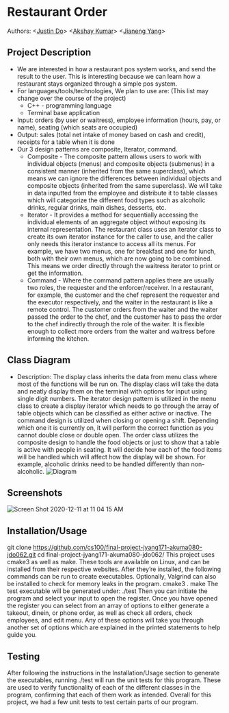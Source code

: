 # Restaurant Order
  Authors: \<[Justin Do](https://github.com/Dhaiylee)\> \<[Akshay Kumar](https://github.com/akshayk2001)\> \<[Jianeng Yang](https://github.com/JohnnyY0618)\>
 
## Project Description
  * We are interested in how a restaurant pos system works, and send the result to the user. This is interesting because we can learn how a restaurant stays organized through a simple pos system.
  * For languages/tools/technologies, We plan to use are: (This list may change over the course of the project)
    * C++ - programming language 
    * Terminal base application
  * Input: orders (by user or waitress), employee information (hours, pay, or name), seating (which seats are occupied) 
  * Output: sales (total net intake of money based on cash and credit), receipts for a table when it is done
  * Our 3 design patterns are composite, Iterator, command.
    * Composite - The composite pattern allows users to work with individual objects (menus) and composite objects (submenus) in a consistent manner (inherited from the same superclass), which means we can ignore the differences between individual objects and composite objects (inherited from the same superclass). We will take in data inputted from the employee and distribute it to table classes which will categorize the different food types such as alcoholic drinks, regular drinks, main dishes, desserts, etc. 
    * Iterator - It provides a method for sequentially accessing the individual elements of an aggregate object without exposing its internal representation. The restaurant class uses an iterator class to create its own iterator instance for the caller to use, and the caller only needs this iterator instance to access all its menus. For example, we have two menus, one for breakfast and one for lunch, both with their own menus, which are now going to be combined. This means we order directly through the waitress iterator to print or get the information.
    * Command - Where the command pattern applies there are usually two roles, the requester and the enforcer/receiver. In a restaurant, for example, the customer and the chef represent the requester and the executor respectively, and the waiter in the restaurant is like a remote control. The customer orders from the waiter and the waiter passed the order to the chef, and the customer has to pass the order to the chef indirectly through the role of the waiter. It is flexible enough to collect more orders from the waiter and waitress before informing the kitchen.


## Class Diagram
  * Description: The display class inherits the data from menu class where most of the functions will be run on. The display class will take the data and neatly display them on the terminal with options for input using single digit numbers. The iterator design pattern is utilized in the menu class to create a display iterator which needs to go through the array of table objects which can be classified as either active or inactive. The command design is utilized when closing or opening a shift. Depending which one it is currently on, it will perform the correct function as you cannot double close or double open. The order class utilizes the composite design to handle the food objects or just to show that a table is active with people in seating. It will decide how each of the food items will be handled which will affect how the display will be shown. For example, alcoholic drinks need to be handled differently than non-alcoholic.
![Diagram](https://user-images.githubusercontent.com/72288397/99347426-f69bdc80-284b-11eb-89b5-fecc651df23d.png)
 
 ## Screenshots
![Screen Shot 2020-12-11 at 11 04 15 AM](https://user-images.githubusercontent.com/13615067/101946762-3f715780-3ba4-11eb-8a13-745cda21f7fb.png)
 ## Installation/Usage
git clone https://github.com/cs100/final-project-jyang171-akuma080-jdo062.git
cd final-project-jyang171-akuma080-jdo062/
This project uses cmake3 as well as make. These tools are available on Linux, and can be installed from their respective websites. After they’re installed, the following commands can be run to create executables. Optionally, Valgrind can also be installed to check for memory leaks in the program.
cmake3 .
make
The test executable will be generated under:
./test 
Then you can initiate the program and select your input to open the register. Once you have opened the register you can select from an array of options to either generate a takeout, dinein, or phone order, as well as check all orders, check employees, and edit menu. Any of these options will take you through another set of options which are explained in the printed statements to help guide you.
 ## Testing
After following the instructions in the Installation/Usage section to generate the executables, running ./test will run the unit tests for this program. These are used to verify functionality of each of the different classes in the program, confirming that each of them work as intended. Overall for this project, we had a few unit tests to test certain parts of our program.

 

